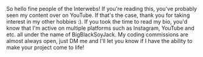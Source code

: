So hello fine people of the Interwebs! If you're reading this, you've probably seen my content over on YouTube. If that's the case, thank you for taking interest in my other hobbies :).
If you took the time to read my bio, you'd know that I'm active on multiple platforms such as Instagram, YouTube and etc. all under the name of BigBlackSoyJack.
My coding commissions are almost always open, just DM me and I'll let you know if I have the ability to make your project come to life!
